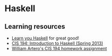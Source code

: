 # Haskell

## Learning resources

- [Learn you Haskell] for great good!
- [CIS 194: Introduction to Haskell (Spring 2013)]
- [William Artero's CIS 194 homework assignment]

<!--
  References
  -->

[cis 194: introduction to haskell (spring 2013)]: https://www.cis.upenn.edu/~cis1940/spring13/
[learn you haskell]: http://learnyouahaskell.com/
[william artero's cis 194 homework assignment]: https://github.com/wwmoraes/cis1940

